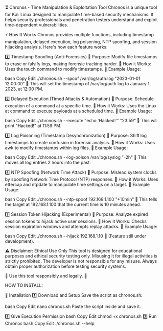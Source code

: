 ⏳ Chronos - Time Manipulation & Exploitation Tool
Chronos is a unique tool for Kali Linux designed to manipulate time-based security mechanisms. It helps security professionals and penetration testers understand and exploit time-dependent vulnerabilities.

⚡ How It Works
Chronos provides multiple functions, including timestamp manipulation, delayed execution, log poisoning, NTP spoofing, and session hijacking analysis. Here's how each feature works:

1️⃣ Timestamp Spoofing (Anti-Forensics)
📌 Purpose: Modify file timestamps to erase or falsify logs, making forensic tracking harder.
📌 How it Works: Uses the touch command to modify timestamps.
📌 Example Usage:

bash
Copy
Edit
./chronos.sh --spoof /var/log/auth.log "2023-01-01 12:00:00"
🔹 This will set the timestamp of /var/log/auth.log to January 1, 2023, at 12:00 PM.

2️⃣ Delayed Execution (Timed Attacks & Automation)
📌 Purpose: Schedule execution of a command at a specific time.
📌 How it Works: Uses the Linux at command to execute payloads at a scheduled time.
📌 Example Usage:

bash
Copy
Edit
./chronos.sh --execute "echo 'Hacked!'" "23:59"
🔹 This will print "Hacked!" at 11:59 PM.

3️⃣ Log Poisoning (Timestamp Desynchronization)
📌 Purpose: Shift log timestamps to create confusion in forensic analysis.
📌 How it Works: Uses awk to modify timestamps within log files.
📌 Example Usage:

bash
Copy
Edit
./chronos.sh --log-poison /var/log/syslog "-2h"
🔹 This moves all log entries 2 hours into the past.

4️⃣ NTP Spoofing (Network Time Attack)
📌 Purpose: Mislead system clocks by spoofing Network Time Protocol (NTP) responses.
📌 How it Works: Uses ettercap and ntpdate to manipulate time settings on a target.
📌 Example Usage:

bash
Copy
Edit
./chronos.sh --ntp-spoof 192.168.1.100 "+10min"
🔹 This tells the target at 192.168.1.100 that the current time is 10 minutes ahead.

5️⃣ Session Token Hijacking (Experimental)
📌 Purpose: Analyze expired session tokens to hijack active user sessions.
📌 How it Works: Checks session expiration windows and attempts replay attacks.
📌 Example Usage:

bash
Copy
Edit
./chronos.sh --hijack 192.168.1.10
🔹 (Feature still under development).

⚠ Disclaimer: Ethical Use Only
This tool is designed for educational purposes and ethical security testing only. Misusing it for illegal activities is strictly prohibited. The developer is not responsible for any misuse. Always obtain proper authorization before testing security systems.

🔹 Use this tool responsibly and legally. 🚀


HOW TO INSTALL:

🔧 Installation
1️⃣ Download and Setup
Save the script as chronos.sh:

bash
Copy
Edit
nano chronos.sh
Paste the script inside and save it.

2️⃣ Give Execution Permission
bash
Copy
Edit
chmod +x chronos.sh
3️⃣ Run Chronos
bash
Copy
Edit
./chronos.sh --help
